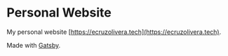 # Personal Website

My personal website [https://ecruzolivera.tech](https://ecruzolivera.tech).

Made with [Gatsby](https://www.gatsbyjs.org/).
